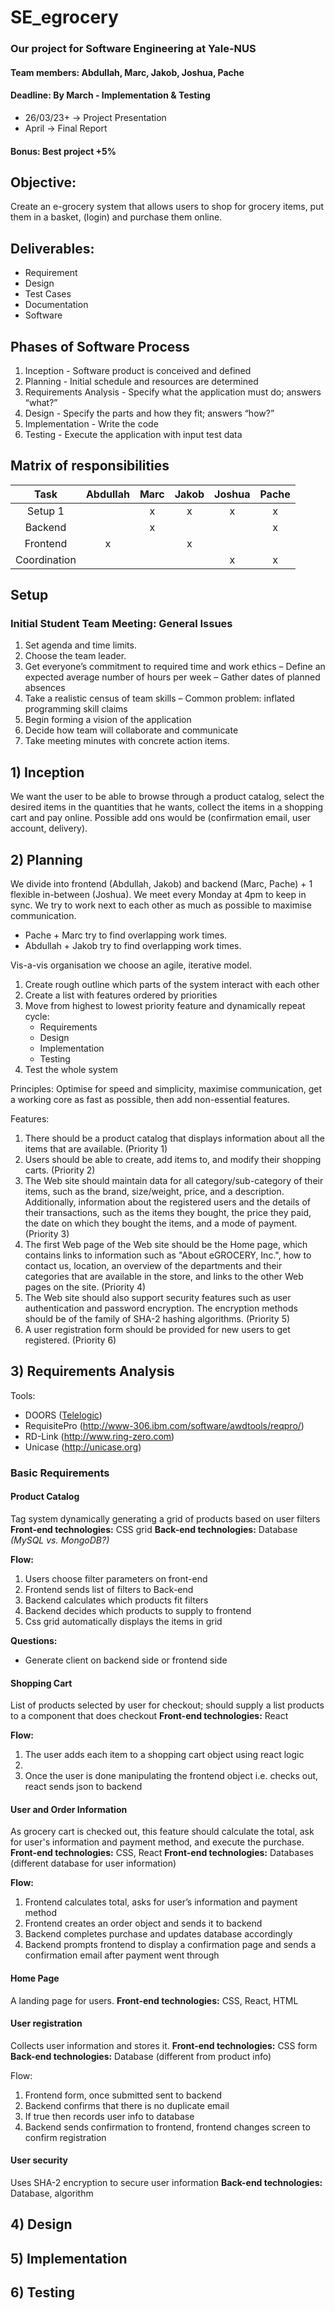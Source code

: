 # SE_egrocery
### Our project for Software Engineering at Yale-NUS
#### Team members: Abdullah, Marc, Jakob, Joshua, Pache
#### Deadline:   By March - Implementation & Testing
- 26/03/23+ -> Project Presentation
- April -> Final Report
#### Bonus: Best project +5%

## Objective:
Create an e-grocery system that allows users to shop for grocery items, put them in a basket, (login) and purchase them online.

## Deliverables:
- Requirement
- Design
- Test Cases
- Documentation
- Software

## Phases of Software Process
1. Inception - Software product is conceived and defined
2. Planning - Initial schedule and resources are determined
3. Requirements Analysis - Specify what the application must do; answers “what?”
4. Design - Specify the parts and how they fit; answers “how?”
5. Implementation - Write the code
6. Testing - Execute the application with input test data

## Matrix of responsibilities
|   Task   | Abdullah |   Marc   |  Jakob   |  Joshua  |  Pache   |
| :------: | :------: | :------: | :------: | :------: | :------: |
|  Setup 1 |          |     x     |     x    |      x   |      x   |
|  Backend |          |      x    |          |          |    x      |
|  Frontend |    x      |         |      x    |          |         |
|   Coordination |          |          |          |      x    |    x      |

## Setup

### Initial Student Team Meeting: General Issues
1. Set agenda and time limits.
2. Choose the team leader. 
3. Get everyone’s commitment to required time and work ethics
– Define an expected average number of hours per week
– Gather dates of planned absences
4. Take a realistic census of team skills
– Common problem: inflated programming skill claims
5. Begin forming a vision of the application
6. Decide how team will collaborate and communicate
7. Take meeting minutes with concrete action items.
   
## 1) Inception
We want the user to be able to browse through a product catalog, select the desired items in the quantities that he wants, collect the items in a shopping cart and pay online. Possible add ons would be (confirmation email, user account, delivery).

## 2) Planning
We divide into frontend (Abdullah, Jakob) and backend (Marc, Pache) + 1 flexible in-between (Joshua).
We meet every Monday at 4pm to keep in sync. We try to work next to each other as much as possible to maximise communication.
- Pache + Marc try to find overlapping work times.
- Abdullah + Jakob try to find overlapping work times.

Vis-a-vis organisation we choose an agile, iterative model.
1) Create rough outline which parts of the system interact with each other
2) Create a list with features ordered by priorities
3) Move from highest to lowest priority feature and dynamically repeat cycle:
   - Requirements
   - Design
   - Implementation
   - Testing
4) Test the whole system

Principles: Optimise for speed and simplicity, maximise communication, get a working core as fast as possible, then add non-essential features.

Features:
1. There should be a product catalog that displays information about all the items that are 
available. (Priority 1)
2. Users should be able to create, add items to, and modify their shopping carts. (Priority 2)
3. The Web site should maintain data for all category/sub-category of their items, such as the 
brand, size/weight, price, and a description. Additionally, information about the registered 
users and the details of their transactions, such as the items they bought, the price they 
paid, the date on which they bought the items, and a mode of payment. (Priority 3)
4. The first Web page of the Web site should be the Home page, which contains links to 
information such as "About eGROCERY, Inc.", how to contact us, location, an overview of 
the departments and their categories that are available in the store, and links to the other 
Web pages on the site. (Priority 4)
5. The Web site should also support security features such as user authentication and 
password encryption. The encryption methods should be of the family of SHA-2 hashing 
algorithms.  (Priority 5)
6. A user registration form should be provided for new users to get registered.  (Priority 6)


## 3) Requirements Analysis
Tools:
- DOORS ([Telelogic](http://www.telelogic/))
- RequisitePro (http://www-306.ibm.com/software/awdtools/reqpro/)
- RD-Link (http://www.ring-zero.com)
- Unicase (http://unicase.org)


### Basic Requirements

#### Product Catalog
Tag system dynamically generating a grid of products based on user filters
**Front-end technologies:** CSS grid
**Back-end technologies:** Database *(MySQL vs. MongoDB?)*

**Flow:**
<ol>
<li>Users choose filter parameters on front-end</li>
<li>Frontend sends list of filters to Back-end</li>
<li>Backend calculates which products fit filters</li>
<li>Backend decides which products to supply to frontend</li>
<li>Css grid automatically displays the items in grid</li>
</ol>

**Questions:**
<ul>
<li>Generate client on backend side or frontend side</li>
</ul>

#### Shopping Cart
List of products selected by user for checkout; should supply a list products to a component that does checkout
**Front-end technologies:** React

**Flow:**
<ol>
<li>The user adds each item to a shopping cart object using react logic<li>
<li>Once the user is done manipulating the frontend object i.e. checks out, react sends json to backend</li>
</ol>

#### User and Order Information
As grocery cart is checked out, this feature should calculate the total, ask for user's information and payment method, and execute the purchase.
**Front-end technologies:** CSS, React
**Front-end technologies:** Databases (different database for user information)

**Flow:**
<ol>
<li>Frontend calculates total, asks for user’s information and payment method</li>
<li>Frontend creates an order object and sends it to backend</li>
<li>Backend completes purchase and updates database accordingly</li>
<li>Backend prompts frontend to display a confirmation page and sends a confirmation email after payment went through</li>
</ol>

#### Home Page
A landing page for users.
**Front-end technologies:** CSS, React, HTML

#### User registration
Collects user information and stores it.
**Front-end technologies:** CSS form
**Back-end technologies:** Database (different from product info)

Flow:
<ol>
<li>Frontend form, once submitted sent to backend</li>
<li>Backend confirms that there is no duplicate email</li>
<li>If true then records user info to database</li>
<li>Backend sends confirmation to frontend, frontend changes screen to confirm registration</li>
</ol>

#### User security
Uses SHA-2 encryption to secure user information
**Back-end technologies:** Database, algorithm

## 4) Design

## 5) Implementation

## 6) Testing
